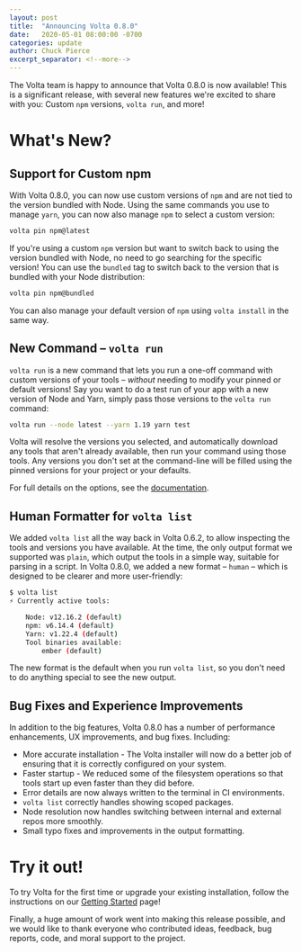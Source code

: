 ```yaml
---
layout: post
title:  "Announcing Volta 0.8.0"
date:   2020-05-01 08:00:00 -0700
categories: update
author: Chuck Pierce
excerpt_separator: <!--more-->
---
```


The Volta team is happy to announce that Volta 0.8.0 is now available! This is a significant release, with several new features we're excited to share with you: Custom `npm` versions, `volta run`, and more!
<!--more-->

# What's New?

## Support for Custom npm

With Volta 0.8.0, you can now use custom versions of `npm` and are not tied to the version bundled with Node. Using the same commands you use to manage `yarn`, you can now also manage `npm` to select a custom version:

```bash
volta pin npm@latest
```

If you're using a custom `npm` version but want to switch back to using the version bundled with Node, no need to go searching for the specific version! You can use the `bundled` tag to switch back to the version that is bundled with your Node distribution:

```bash
volta pin npm@bundled
```

You can also manage your default version of `npm` using `volta install` in the same way.

## New Command – `volta run`

`volta run` is a new command that lets you run a one-off command with custom versions of your tools – _without_ needing to modify your pinned or default versions! Say you want to do a test run of your app with a new version of Node and Yarn, simply pass those versions to the `volta run` command:

```bash
volta run --node latest --yarn 1.19 yarn test
```

Volta will resolve the versions you selected, and automatically download any tools that aren't already available, then run your command using those tools. Any versions you don't set at the command-line will be filled using the pinned versions for your project or your defaults.

For full details on the options, see the [documentation](https://docs.volta.sh/reference/run).

## Human Formatter for `volta list`

We added `volta list` all the way back in Volta 0.6.2, to allow inspecting the tools and versions you have available. At the time, the only output format we supported was `plain`, which output the tools in a simple way, suitable for parsing in a script. In Volta 0.8.0, we added a new format – `human` – which is designed to be clearer and more user-friendly:

```bash
$ volta list
⚡️ Currently active tools:

    Node: v12.16.2 (default)
    npm: v6.14.4 (default)
    Yarn: v1.22.4 (default)
    Tool binaries available:
        ember (default)
```

The new format is the default when you run `volta list`, so you don't need to do anything special to see the new output.

## Bug Fixes and Experience Improvements

In addition to the big features, Volta 0.8.0 has a number of performance enhancements, UX improvements, and bug fixes. Including:

- More accurate installation - The Volta installer will now do a better job of ensuring that it is correctly configured on your system.
- Faster startup - We reduced some of the filesystem operations so that tools start up even faster than they did before.
- Error details are now always written to the terminal in CI environments.
- `volta list` correctly handles showing scoped packages.
- Node resolution now handles switching between internal and external repos more smoothly.
- Small typo fixes and improvements in the output formatting.

# Try it out!

To try Volta for the first time or upgrade your existing installation, follow the instructions on our [Getting Started](https://docs.volta.sh/guide/getting-started) page!

Finally, a huge amount of work went into making this release possible, and we would like to thank everyone who contributed ideas, feedback, bug reports, code, and moral support to the project.
